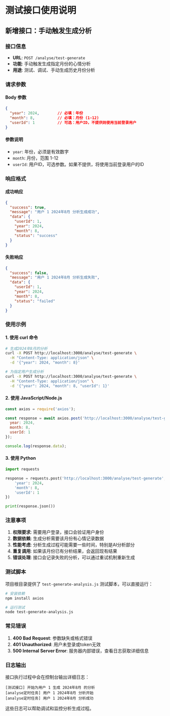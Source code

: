 # 测试接口使用说明

## 新增接口：手动触发生成分析

### 接口信息
- **URL**: `POST /analyse/test-generate`
- **功能**: 手动触发生成指定月份的心情分析
- **用途**: 测试、调试、手动生成历史月份分析

### 请求参数

#### Body 参数
```json
{
  "year": 2024,        // 必填：年份
  "month": 8,          // 必填：月份 (1-12)
  "userId": 1          // 可选：用户ID，不提供则使用当前登录用户
}
```

#### 参数说明
- `year`: 年份，必须是有效数字
- `month`: 月份，范围 1-12
- `userId`: 用户ID，可选参数。如果不提供，将使用当前登录用户的ID

### 响应格式

#### 成功响应
```json
{
  "success": true,
  "message": "用户 1 2024年8月 分析生成成功",
  "data": {
    "userId": 1,
    "year": 2024,
    "month": 8,
    "status": "success"
  }
}
```

#### 失败响应
```json
{
  "success": false,
  "message": "用户 1 2024年8月 分析生成失败",
  "data": {
    "userId": 1,
    "year": 2024,
    "month": 8,
    "status": "failed"
  }
}
```

### 使用示例

#### 1. 使用 curl 命令
```bash
# 生成2024年8月的分析
curl -X POST http://localhost:3000/analyse/test-generate \
  -H "Content-Type: application/json" \
  -d '{"year": 2024, "month": 8}'

# 为指定用户生成分析
curl -X POST http://localhost:3000/analyse/test-generate \
  -H "Content-Type: application/json" \
  -d '{"year": 2024, "month": 8, "userId": 1}'
```

#### 2. 使用 JavaScript/Node.js
```javascript
const axios = require('axios');

const response = await axios.post('http://localhost:3000/analyse/test-generate', {
  year: 2024,
  month: 8,
  userId: 1
});

console.log(response.data);
```

#### 3. 使用 Python
```python
import requests

response = requests.post('http://localhost:3000/analyse/test-generate', json={
    'year': 2024,
    'month': 8,
    'userId': 1
})

print(response.json())
```

### 注意事项

1. **权限要求**: 需要用户登录，接口会验证用户身份
2. **数据依赖**: 生成分析需要该月份有心情记录数据
3. **性能考虑**: 分析生成过程可能需要一些时间，特别是AI分析部分
4. **重复调用**: 如果该月份已有分析结果，会返回现有结果
5. **错误处理**: 接口会记录失败的分析，可以通过重试机制重新生成

### 测试脚本

项目根目录提供了 `test-generate-analysis.js` 测试脚本，可以直接运行：

```bash
# 安装依赖
npm install axios

# 运行测试
node test-generate-analysis.js
```

### 常见错误

1. **400 Bad Request**: 参数缺失或格式错误
2. **401 Unauthorized**: 用户未登录或token无效
3. **500 Internal Server Error**: 服务器内部错误，查看日志获取详细信息

### 日志输出

接口执行过程中会在控制台输出详细日志：
```
[测试接口] 开始为用户 1 生成 2024年8月 的分析
[analyse定时任务] 用户 1 2024年8月 分析开始
[analyse定时任务] 用户 1 2024年8月 分析成功
```

这些日志可以帮助调试和监控分析生成过程。 